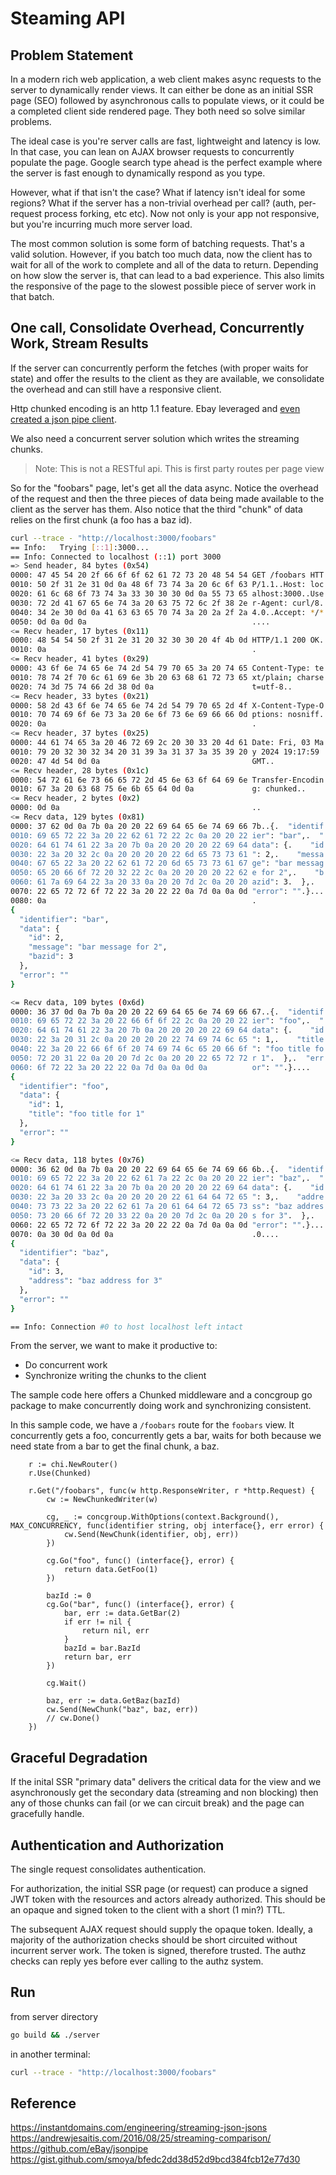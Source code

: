 # Steaming API

## Problem Statement

In a modern rich web application, a web client makes async requests to the server to dynamically render views.  It can either be done as an initial SSR page (SEO) followed by asynchronous calls to populate views, or it could be a completed client side rendered page.  They both need so solve similar problems.

The ideal case is you're server calls are fast, lightweight and latency is low.  In that case, you can lean on AJAX browser requests to concurrently populate the page.  Google search type ahead is the perfect example where the server is fast enough to dynamically respond as you type.

However, what if that isn't the case?  What if latency isn't ideal for some regions?  What if the server has a non-trivial overhead per call?  (auth, per-request process forking, etc etc).  Now not only is your app not responsive, but you're incurring much more server load.

The most common solution is some form of batching requests.  That's a valid solution.  However, if you batch too much data, now the client has to wait for all of the work to complete and all of the data to return.  Depending on how slow the server is, that can lead to a bad experience.  This also limits the responsive of the page to the slowest possible piece of server work in that batch.

## One call, Consolidate Overhead, Concurrently Work, Stream Results

If the server can concurrently perform the fetches (with proper waits for state) and offer the results to the client as they are available, we consolidate the overhead and can still have a responsive client. 

Http chunked encoding is an http 1.1 feature.  Ebay leveraged and [even created a json pipe client](https://github.com/eBay/jsonpipe).  

We also need a concurrent server solution which writes the streaming chunks.

> Note: This is not a RESTful api.  This is first party routes per page view

So for the "foobars" page, let's get all the data async.  Notice the overhead of the request and then the three pieces of data being made available to the client as the server has them.  Also notice that the third "chunk" of data relies on the first chunk (a foo has a baz id).

```bash
curl --trace - "http://localhost:3000/foobars"
== Info:   Trying [::1]:3000...
== Info: Connected to localhost (::1) port 3000
=> Send header, 84 bytes (0x54)
0000: 47 45 54 20 2f 66 6f 6f 62 61 72 73 20 48 54 54 GET /foobars HTT
0010: 50 2f 31 2e 31 0d 0a 48 6f 73 74 3a 20 6c 6f 63 P/1.1..Host: loc
0020: 61 6c 68 6f 73 74 3a 33 30 30 30 0d 0a 55 73 65 alhost:3000..Use
0030: 72 2d 41 67 65 6e 74 3a 20 63 75 72 6c 2f 38 2e r-Agent: curl/8.
0040: 34 2e 30 0d 0a 41 63 63 65 70 74 3a 20 2a 2f 2a 4.0..Accept: */*
0050: 0d 0a 0d 0a                                     ....
<= Recv header, 17 bytes (0x11)
0000: 48 54 54 50 2f 31 2e 31 20 32 30 30 20 4f 4b 0d HTTP/1.1 200 OK.
0010: 0a                                              .
<= Recv header, 41 bytes (0x29)
0000: 43 6f 6e 74 65 6e 74 2d 54 79 70 65 3a 20 74 65 Content-Type: te
0010: 78 74 2f 70 6c 61 69 6e 3b 20 63 68 61 72 73 65 xt/plain; charse
0020: 74 3d 75 74 66 2d 38 0d 0a                      t=utf-8..
<= Recv header, 33 bytes (0x21)
0000: 58 2d 43 6f 6e 74 65 6e 74 2d 54 79 70 65 2d 4f X-Content-Type-O
0010: 70 74 69 6f 6e 73 3a 20 6e 6f 73 6e 69 66 66 0d ptions: nosniff.
0020: 0a                                              .
<= Recv header, 37 bytes (0x25)
0000: 44 61 74 65 3a 20 46 72 69 2c 20 30 33 20 4d 61 Date: Fri, 03 Ma
0010: 79 20 32 30 32 34 20 31 39 3a 31 37 3a 35 39 20 y 2024 19:17:59 
0020: 47 4d 54 0d 0a                                  GMT..
<= Recv header, 28 bytes (0x1c)
0000: 54 72 61 6e 73 66 65 72 2d 45 6e 63 6f 64 69 6e Transfer-Encodin
0010: 67 3a 20 63 68 75 6e 6b 65 64 0d 0a             g: chunked..
<= Recv header, 2 bytes (0x2)
0000: 0d 0a                                           ..
<= Recv data, 129 bytes (0x81)
0000: 37 62 0d 0a 7b 0a 20 20 22 69 64 65 6e 74 69 66 7b..{.  "identif
0010: 69 65 72 22 3a 20 22 62 61 72 22 2c 0a 20 20 22 ier": "bar",.  "
0020: 64 61 74 61 22 3a 20 7b 0a 20 20 20 20 22 69 64 data": {.    "id
0030: 22 3a 20 32 2c 0a 20 20 20 20 22 6d 65 73 73 61 ": 2,.    "messa
0040: 67 65 22 3a 20 22 62 61 72 20 6d 65 73 73 61 67 ge": "bar messag
0050: 65 20 66 6f 72 20 32 22 2c 0a 20 20 20 20 22 62 e for 2",.    "b
0060: 61 7a 69 64 22 3a 20 33 0a 20 20 7d 2c 0a 20 20 azid": 3.  },.  
0070: 22 65 72 72 6f 72 22 3a 20 22 22 0a 7d 0a 0a 0d "error": "".}...
0080: 0a                                              .
{
  "identifier": "bar",
  "data": {
    "id": 2,
    "message": "bar message for 2",
    "bazid": 3
  },
  "error": ""
}

<= Recv data, 109 bytes (0x6d)
0000: 36 37 0d 0a 7b 0a 20 20 22 69 64 65 6e 74 69 66 67..{.  "identif
0010: 69 65 72 22 3a 20 22 66 6f 6f 22 2c 0a 20 20 22 ier": "foo",.  "
0020: 64 61 74 61 22 3a 20 7b 0a 20 20 20 20 22 69 64 data": {.    "id
0030: 22 3a 20 31 2c 0a 20 20 20 20 22 74 69 74 6c 65 ": 1,.    "title
0040: 22 3a 20 22 66 6f 6f 20 74 69 74 6c 65 20 66 6f ": "foo title fo
0050: 72 20 31 22 0a 20 20 7d 2c 0a 20 20 22 65 72 72 r 1".  },.  "err
0060: 6f 72 22 3a 20 22 22 0a 7d 0a 0a 0d 0a          or": "".}....
{
  "identifier": "foo",
  "data": {
    "id": 1,
    "title": "foo title for 1"
  },
  "error": ""
}

<= Recv data, 118 bytes (0x76)
0000: 36 62 0d 0a 7b 0a 20 20 22 69 64 65 6e 74 69 66 6b..{.  "identif
0010: 69 65 72 22 3a 20 22 62 61 7a 22 2c 0a 20 20 22 ier": "baz",.  "
0020: 64 61 74 61 22 3a 20 7b 0a 20 20 20 20 22 69 64 data": {.    "id
0030: 22 3a 20 33 2c 0a 20 20 20 20 22 61 64 64 72 65 ": 3,.    "addre
0040: 73 73 22 3a 20 22 62 61 7a 20 61 64 64 72 65 73 ss": "baz addres
0050: 73 20 66 6f 72 20 33 22 0a 20 20 7d 2c 0a 20 20 s for 3".  },.  
0060: 22 65 72 72 6f 72 22 3a 20 22 22 0a 7d 0a 0a 0d "error": "".}...
0070: 0a 30 0d 0a 0d 0a                               .0....
{
  "identifier": "baz",
  "data": {
    "id": 3,
    "address": "baz address for 3"
  },
  "error": ""
}

== Info: Connection #0 to host localhost left intact
```

From the server, we want to make it productive to:
- Do concurrent work
- Synchronize writing the chunks to the client

The sample code here offers a Chunked middleware and a concgroup go package to make concurrently doing work and synchronizing consistent.

In this sample code, we have a `/foobars` route for the `foobars` view.  It concurrently gets a foo, concurrently gets a bar, waits for both because we need state from a bar to get the final chunk, a baz.

```golang
	r := chi.NewRouter()
	r.Use(Chunked)

	r.Get("/foobars", func(w http.ResponseWriter, r *http.Request) {
		cw := NewChunkedWriter(w)

		cg, _ := concgroup.WithOptions(context.Background(), MAX_CONCURRENCY, func(identifier string, obj interface{}, err error) {
			cw.Send(NewChunk(identifier, obj, err))
		})

		cg.Go("foo", func() (interface{}, error) {
			return data.GetFoo(1)
		})

		bazId := 0
		cg.Go("bar", func() (interface{}, error) {
			bar, err := data.GetBar(2)
			if err != nil {
				return nil, err
			}
			bazId = bar.BazId
			return bar, err
		})

		cg.Wait()

		baz, err := data.GetBaz(bazId)
		cw.Send(NewChunk("baz", baz, err))
		// cw.Done()
	})
```

## Graceful Degradation

If the inital SSR "primary data" delivers the critical data for the view and we asynchronously get the secondary data (streaming and non blocking) then any of those chunks can fail (or we can circuit break) and the page can gracefully handle.

## Authentication and Authorization

The single request consolidates authentication.

For authorization, the initial SSR page (or request) can produce a signed JWT token with the resources and actors already authorized.  This should be an opaque and signed token to the client with a short (1 min?) TTL.

The subsequent AJAX request should supply the opaque token.  Ideally, a majority of the authorization checks should be short circuited without incurrent server work.  The token is signed, therefore trusted.  The authz checks can reply yes before ever calling to the authz system.

## Run

from server directory
```bash
go build && ./server
```

in another terminal:
```bash
curl --trace - "http://localhost:3000/foobars"
```

## Reference

https://instantdomains.com/engineering/streaming-json-jsons
https://andrewjesaitis.com/2016/08/25/streaming-comparison/
https://github.com/eBay/jsonpipe
https://gist.github.com/smoya/bfedc2dd38d52d9bcd384fcb12e77d30